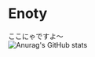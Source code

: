 # Enoty
ここにゃですよ～  
![Anurag's GitHub stats](https://github-readme-stats.vercel.app/api?username=Enotyx&show_icons=true&theme=gruvbox)
